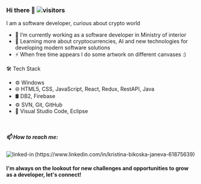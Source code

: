 ### Hi there 👋    ![visitors](https://visitor-badge.glitch.me/badge?page_id=bikoska&left_color=green&right_color=blue)

<!--
**Bikoska/Bikoska** is a ✨ _special_ ✨ repository because its `README.md` (this file) appears on your GitHub profile.

Here are some ideas to get you started:

- 🔭 I’m currently working on ...
- 🌱 I’m currently learning ...
- 👯 I’m looking to collaborate on ...
- 🤔 I’m looking for help with ...
- 💬 Ask me about ...
- 📫 How to reach me: ...
- 😄 Pronouns: ...
- ⚡ Fun fact: ...
-->


I am a software developer, curious about crypto world   
- 🔭 I’m currently working as a software developer in Ministry of interior
- 🌱 Learning more about cryptocurrencies, AI and new technologies for developing modern software solutions
- ⚡ When free time appears I do some artwork on different canvases :)

🛠  Tech Stack
- ⚙️   Windows
- 🌐   HTML5, CSS, JavaScript, React, Redux, RestAPI, Java 
- 🛢    DB2, Firebase
- ⚙️   SVN, Git, GitHub
- 🔧   Visual Studio Code, Eclipse
 
<br>
<h5>📫 How to reach me:</h5>
<img align="left" alt="linked-in" src="https://img.shields.io/badge/linkedin-%230077B5.svg?&style=for-the-badge&logo=linkedin&logoColor=white" />(https://www.linkedin.com/in/kristina-bikoska-janeva-61875639)

<h4>I'm always on the lookout for new challenges and opportunities to grow as a developer, let's connect!</h4>


